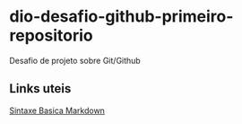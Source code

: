# dio-desafio-github-primeiro-repositorio
Desafio de projeto sobre Git/Github

## Links uteis
[Sintaxe Basica Markdown](https://www.markdownguide.org/)
